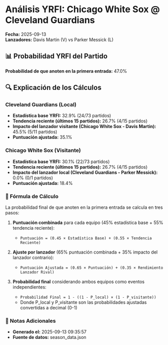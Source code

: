 # Análisis YRFI: Chicago White Sox @ Cleveland Guardians

**Fecha:** 2025-09-13  
**Lanzadores:** Davis Martin (V) vs Parker Messick (L)

## 📊 Probabilidad YRFI del Partido

**Probabilidad de que anoten en la primera entrada:** 47.0%

## 🔍 Explicación de los Cálculos

### Cleveland Guardians (Local)
- **Estadística base YRFI:** 32.9% (24/73 partidos)
- **Tendencia reciente (últimos 15 partidos):** 26.7% (4/15 partidos)
- **Impacto del lanzador visitante (Chicago White Sox - Davis Martin):** 45.5% (5/11 partidos)
- **Puntuación ajustada:** 35.1%

### Chicago White Sox (Visitante)
- **Estadística base YRFI:** 30.1% (22/73 partidos)
- **Tendencia reciente (últimos 15 partidos):** 26.7% (4/15 partidos)
- **Impacto del lanzador local (Cleveland Guardians - Parker Messick):** 0.0% (0/1 partidos)
- **Puntuación ajustada:** 18.4%

### 📝 Fórmula de Cálculo

La probabilidad final de que anoten en la primera entrada se calcula en tres pasos:

1. **Puntuación combinada** para cada equipo (45% estadística base + 55% tendencia reciente):
   - `Puntuación = (0.45 × Estadística Base) + (0.55 × Tendencia Reciente)`

2. **Ajuste por lanzador** (65% puntuación combinada + 35% impacto del lanzador contrario):
   - `Puntuación Ajustada = (0.65 × Puntuación) + (0.35 × Rendimiento Lanzador Rival)`

3. **Probabilidad final** considerando ambos equipos como eventos independientes:
   - `Probabilidad Final = 1 - ((1 - P_local) × (1 - P_visitante))`
   - Donde P_local y P_visitante son las probabilidades ajustadas convertidas a decimal (0-1)

### 📌 Notas Adicionales

- **Generado el:** 2025-09-13 09:35:57
- **Fuente de datos:** season_data.json
